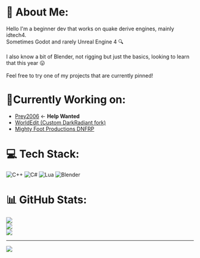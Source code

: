 # 💫 About Me:
Hello I'm a beginner dev that works on quake derive engines, mainly idtech4.<br>Sometimes Godot and rarely Unreal Engine 4 🔍<br><br>I also know a bit of Blender, not rigging but just the basics, looking to learn<br>that this year 😛<br><br>Feel free to try one of my projects that are currently pinned!

# 📘Currently Working on:
- [Prey2006](https://github.com/FriskTheFallenHuman/Prey2006) <- **Help Wanted**
- [WorldEdit (Custom DarkRadiant fork)](https://github.com/FriskTheFallenHuman/WorldEdit)
- [Mighty Foot Productions DNFRP](https://gitlab.com/team-restoration)

# 💻 Tech Stack:
![C++](https://img.shields.io/badge/c++-%2300599C.svg?style=plastic&logo=c%2B%2B&logoColor=white) ![C#](https://img.shields.io/badge/c%23-%23239120.svg?style=plastic&logo=csharp&logoColor=white) ![Lua](https://img.shields.io/badge/lua-%232C2D72.svg?style=plastic&logo=lua&logoColor=white) ![Blender](https://img.shields.io/badge/blender-%23F5792A.svg?style=plastic&logo=blender&logoColor=white)
# 📊 GitHub Stats:
![](https://github-readme-stats.vercel.app/api?username=FriskTheFallenHuman&theme=material-palenight&hide_border=false&include_all_commits=false&count_private=true)<br/>
![](https://github-readme-streak-stats.herokuapp.com/?user=FriskTheFallenHuman&theme=material-palenight&hide_border=false)<br/>
![](https://github-readme-stats.vercel.app/api/top-langs/?username=FriskTheFallenHuman&theme=material-palenight&hide_border=false&include_all_commits=false&count_private=true&layout=compact)

---
[![](https://visitcount.itsvg.in/api?id=FriskTheFallenHuman&icon=5&color=11)](https://visitcount.itsvg.in)

<!-- Proudly created with GPRM ( https://gprm.itsvg.in ) -->
